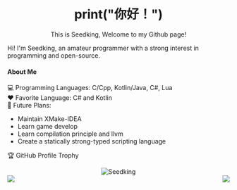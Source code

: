 <p align="center">
    <h1 align="center">print("你好！") </h1> 
    <p align="center">This is Seedking, Welcome to my Github page!</p>   
</p>

Hi! I'm Seedking, an amateur programmer with a strong interest in programming and open-source.  

#### About Me
💻 Programming Languages: C/Cpp, Kotlin/Java, C#, Lua  
❤️ Favorite Language: C# and Kotlin  
🌻 Future Plans:  
* Maintain XMake-IDEA
* Learn game develop
* Learn compilation principle and llvm
* Create a statically strong-typed scripting language

🏆 GitHub Profile Trophy
<div align="center"><img src="https://github-profile-trophy.vercel.app/?username=seedking&row=1&column=8&no-frame=true" alt="Seedking"></div>



<a href="https://github.com/anuraghazra/github-readme-stats">
  <img align="left" src="https://github-readme-stats.vercel.app/api/top-langs/?username=Seedking&hide_border=true&layout=compact" />
</a>
<a href="https://github.com/anuraghazra/github-readme-stats">
  <img align="right" src="https://github-readme-stats.vercel.app/api?username=Seedking&show_icons=true&hide_border=true" />
</a>
